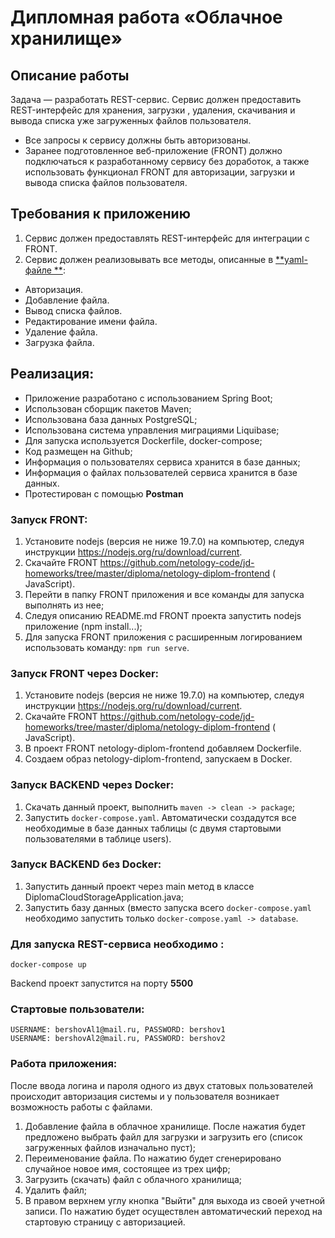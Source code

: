 # Дипломная работа «Облачное хранилище»

## Описание работы

Задача — разработать REST-сервис. Сервис должен предоставить REST-интерфейс для хранения, загрузки , удаления,
скачивания и вывода списка уже загруженных файлов пользователя.

* Все запросы к сервису должны быть авторизованы.
* Заранее подготовленное веб-приложение (FRONT) должно подключаться к разработанному сервису без доработок, а также
  использовать функционал FRONT для авторизации, загрузки и вывода списка файлов пользователя.

## Требования к приложению

1. Сервис должен предоставлять REST-интерфейс для интеграции с FRONT.
2. Сервис должен реализовывать все методы, описанные в [**yaml-файле
   **](https://github.com/netology-code/jd-homeworks/blob/master/diploma/CloudServiceSpecification.yaml):

- Авторизация.
- Добавление файла.
- Вывод списка файлов.
- Редактирование имени файла.
- Удаление файла.
- Загрузка файла.

## Реализация:

- Приложение разработано с использованием Spring Boot;
- Использован сборщик пакетов Maven;
- Использована база данных PostgreSQL;
- Использована система управления миграциями Liquibase;
- Для запуска используется Dockerfile, docker-compose;
- Код размещен на Github;
- Информация о пользователях сервиса хранится в базе данных;
- Информация о файлах пользователей сервиса хранится в базе данных.
- Протестирован с помощью **Postman**

### Запуск FRONT:

1. Установите nodejs (версия не ниже 19.7.0) на компьютер, следуя инструкции https://nodejs.org/ru/download/current.
2. Скачайте FRONT https://github.com/netology-code/jd-homeworks/tree/master/diploma/netology-diplom-frontend (
   JavaScript).
3. Перейти в папку FRONT приложения и все команды для запуска выполнять из нее;
4. Следуя описанию README.md FRONT проекта запустить nodejs приложение (npm install...);
5. Для запуска FRONT приложения с расширенным логированием использовать команду: `npm run serve`.

### Запуск FRONT через Docker:

1. Установите nodejs (версия не ниже 19.7.0) на компьютер, следуя инструкции https://nodejs.org/ru/download/current.
2. Скачайте FRONT https://github.com/netology-code/jd-homeworks/tree/master/diploma/netology-diplom-frontend (
   JavaScript).
3. В проект FRONT netology-diplom-frontend добавляем Dockerfile.
4. Создаем образ netology-diplom-frontend, запускаем в Docker.

### Запуск BACKEND через Docker:

1. Скачать данный проект, выполнить `maven -> clean -> package`;
2. Запустить `docker-compose.yaml`.
   Автоматически создадутся все необходимые в базе данных таблицы (с двумя стартовыми пользователями в таблице users).

### Запуск BACKEND без Docker:

1. Запустить данный проект через main метод в классе DiplomaCloudStorageApplication.java;
2. Запустить базу данных (вместо запуска всего `docker-compose.yaml` необходимо запустить
   только `docker-compose.yaml -> database`.

### Для запуска REST-сервиса необходимо :

```
docker-compose up
```

Backend проект запустится на порту **5500**

### Стартовые пользователи:

```
USERNAME: bershovAl1@mail.ru, PASSWORD: bershov1
USERNAME: bershovAl2@mail.ru, PASSWORD: bershov2
```

### Работа приложения:

После ввода логина и пароля одного из двух статовых пользователей происходит авторизация системы
и у пользователя возникает возможность работы с файлами.

1. Добавление файла в облачное хранилище. После нажатия будет предложено выбрать файл для загрузки и загрузить его
   (список загруженных файлов изначально пуст);
2. Переименование файла. По нажатию будет сгенерировано случайное новое имя, состоящее из трех цифр;
3. Загрузить (скачать) файл с облачного хранилища;
4. Удалить файл;
5. В правом верхнем углу кнопка "Выйти" для выхода из своей учетной записи.
   По нажатию будет осуществлен автоматический переход на стартовую страницу с авторизацией.